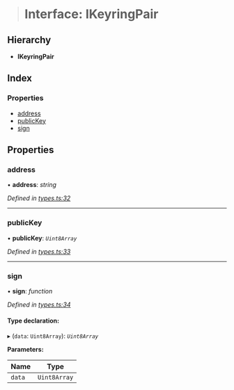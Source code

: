 > # Interface: IKeyringPair

## Hierarchy

* **IKeyringPair**

## Index

### Properties

* [address](_types_.ikeyringpair.md#address)
* [publicKey](_types_.ikeyringpair.md#publickey)
* [sign](_types_.ikeyringpair.md#sign)

## Properties

###  address

• **address**: *string*

*Defined in [types.ts:32](https://github.com/polkadot-js/api/blob/fbd6bf1/packages/types/src/types.ts#L32)*

___

###  publicKey

• **publicKey**: *`Uint8Array`*

*Defined in [types.ts:33](https://github.com/polkadot-js/api/blob/fbd6bf1/packages/types/src/types.ts#L33)*

___

###  sign

• **sign**: *function*

*Defined in [types.ts:34](https://github.com/polkadot-js/api/blob/fbd6bf1/packages/types/src/types.ts#L34)*

#### Type declaration:

▸ (`data`: `Uint8Array`): *`Uint8Array`*

**Parameters:**

Name | Type |
------ | ------ |
`data` | `Uint8Array` |